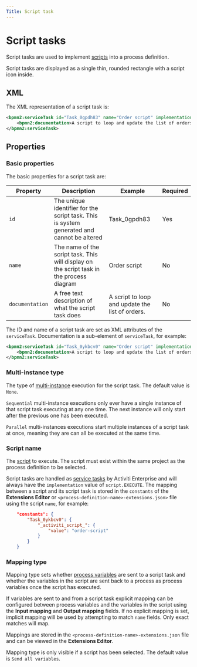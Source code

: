 ```yaml
---
Title: Script task
---
```


# Script tasks
Script tasks are used to implement [scripts](../../scripts.md) into a process definition. 

Script tasks are displayed as a single thin, rounded rectangle with a script icon inside.

## XML
The XML representation of a script task is:

```xml
<bpmn2:serviceTask id="Task_0gpdh83" name="Order script" implementation="script.EXECUTE">
	<bpmn2:documentation>A script to loop and update the list of orders.</bpmn2:documentation>
</bpmn2:serviceTask>
```

## Properties 

### Basic properties
The basic properties for a script task are: 

| Property | Description | Example | Required | 
| -------- | ----------- | ------- | -------- | 
| `id` | The unique identifier for the script task. This is system generated and cannot be altered | Task_0gpdh83 | Yes |
| `name` | The name of the script task. This will display on the script task in the process diagram | Order script | No |
| `documentation` | A free text description of what the script task does | A script to loop and update the list of orders.  | No |

The ID and name of a script task are set as XML attributes of the `serviceTask`. Documentation is a sub-element of `serviceTask`, for example: 

```xml
<bpmn2:serviceTask id="Task_0ykbcv0" name="Order script" implementation="script.EXECUTE">
	<bpmn2:documentation>A script to loop and update the list of orders.</bpmn2:documentation>
</bpmn2:serviceTask>
```

### Multi-instance type
The type of [multi-instance](../bpmn/multi.md) execution for the script task. The default value is `None`. 

`Sequential` multi-instance executions only ever have a single instance of that script task executing at any one time. The next instance will only start after the previous one has been executed. 

`Parallel` multi-instances executions start multiple instances of a script task at once, meaning they are can all be executed at the same time. 

### Script name
The [script](../../scripts.md) to execute. The script must exist within the same project as the process definition to be selected. 

Script tasks are handled as [service tasks](../bpmn/service.md) by Activiti Enterprise and will always have the `implementation` value of `script.EXECUTE`. The mapping between a script and its script task is stored in the `constants` of the **Extensions Editor** or `<process-definition-name>-extensions.json>` file using the script `name`, for example:

```json
    "constants": {
        "Task_0ykbcv0": {
            "_activiti_script_": {
                "value": "order-script"
            }
        }
    }
```

### Mapping type
Mapping type sets whether [process variables](../variables.md) are sent to a script task and whether the variables in the script are sent back to a process as process variables once the script has executed.

If variables are sent to and from a script task explicit mapping can be configured between process variables and the variables in the script using the **Input mapping** and **Output mapping** fields. If no explicit mapping is set, implicit mapping will be used by attempting to match `name` fields. Only exact matches will map. 

Mappings are stored in the `<process-definition-name>-extensions.json` file and can be viewed in the **Extensions Editor**. 

Mapping type is only visible if a script has been selected. The default value is `Send all variables`. 
